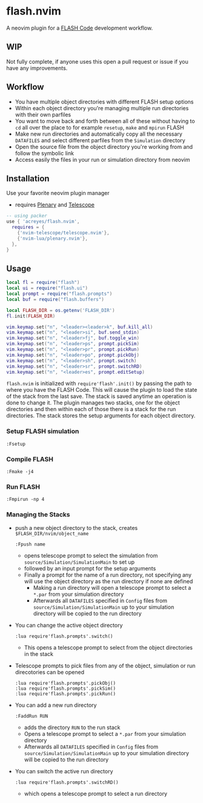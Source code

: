 # flash.nvim
A neovim plugin for a [FLASH Code](https://flash.rochester.edu/site/) development workflow.

## WIP

Not fully complete, if anyone uses this open a pull request or issue if you have any improvements.

## Workflow

* You have multiple object directories with different FLASH setup options
* Within each object directory you're managing multiple run directories with their own parfiles
* You want to move back and forth between all of these without having to `cd` all over the place to for example `resetup`, `make` and `mpirun` FLASH
* Make new run directories and automatically copy all the necessary `DATAFILES` and select different parfiles from the `Simulation` directory
* Open the source file from the object directory you're working from and follow the symbolic link
* Access easily the files in your run or simulation directory from neovim

## Installation

Use your favorite neovim plugin manager

* requires [Plenary](https://github.com/nvim-lua/plenary.nvim) and [Telescope](https://github.com/nvim-telescope/telescope.nvim)

```lua
-- using packer
use { 'acreyes/flash.nvim',
  requires = {
    {'nvim-telescope/telescope.nvim'},
    {'nvim-lua/plenary.nvim'},
  },
}
```

## Usage

```lua
local fl = require("flash")
local ui = require("flash.ui")
local prompt = require("flash.prompts")
local buf = require("flash.buffers")

local FLASH_DIR = os.getenv('FLASH_DIR')
fl.init(FLASH_DIR)

vim.keymap.set("n", "<leader><leader>k", buf.kill_all)
vim.keymap.set("n", "<leader>si", buf.send_stdin)
vim.keymap.set("n", "<leader>fj", buf.toggle_win)
vim.keymap.set("n", "<leader>ps", prompt.pickSim)
vim.keymap.set("n", "<leader>pr", prompt.pickRun)
vim.keymap.set("n", "<leader>po", prompt.pickObj)
vim.keymap.set("n", "<leader>sh", prompt.switch)
vim.keymap.set("n", "<leader>sr", prompt.switchRD)
vim.keymap.set("n", "<leader>es", prompt.editSetup)
```

`flash.nvim` is initialized with `require'flash'.init()` by passing the path to where you have the FLASH Code. This will cause the plugin to load the state of the stack from the last save. The stack is saved anytime an operation is done to change it. The plugin manages two stacks, one for the object directories and then within each of those there is a stack for the run directories. The stack stores the setup arguments for each object directory.

### Setup FLASH simulation
```vim
:Fsetup
```

### Compile FLASH
```vim
:Fmake -j4
```

### Run FLASH
```vim
:Fmpirun -np 4
```

### Managing the Stacks

* push a new object directory to the stack, creates `$FLASH_DIR/nvim/object_name`
  
  ```vim
  :Fpush name
  ```
  * opens telescope prompt to select the simulation from `source/Simulation/SimulationMain` to set up
  * followed by an input prompt for the setup arguments
  * Finally a prompt for the name of a run directory, not specifying any will use the object directory as the run directory if none are defined
    * Making a run directory will open a telescope prompt to select a `*.par` from your simulation directory
    * Afterwards all `DATAFILES` specified in `Config` files from `source/Simulation/SimulationMain` up to your simulation directory will be copied to the run directory

* You can change the active object directory
  ```vim
  :lua require'flash.prompts'.switch()
  ```
  * This opens a telescope prompt to select from the object directories in the stack

* Telescope prompts to pick files from any of the object, simulation or run direcotories can be opened
  ```vim
  :lua require'flash.prompts'.pickObj()
  :lua require'flash.prompts'.pickSim()
  :lua require'flash.prompts'.pickRun()
  ```

* You can add a new run directory
  ```vim
  :FaddRun RUN
  ```
  * adds the directory `RUN` to the run stack
  * Opens a telescope prompt to select a `*.par` from your simulation directory
  * Afterwards all `DATAFILES` specified in `Config` files from `source/Simulation/SimulationMain` up to your simulation directory will be copied to the run directory
 
* You can switch the active run directory
  ```vim
  :lua require'flash.prompts'.switchRD()
  ```
  * which opens a telescope prompt to select a run directory
